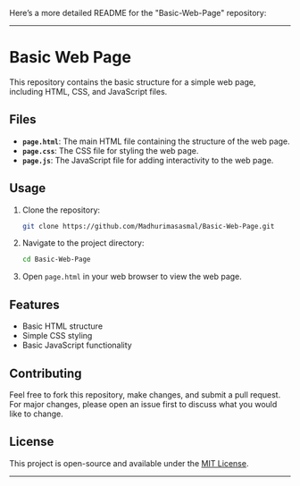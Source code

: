 Here’s a more detailed README for the "Basic-Web-Page" repository:

---

# Basic Web Page

This repository contains the basic structure for a simple web page, including HTML, CSS, and JavaScript files.

## Files

- **`page.html`**: The main HTML file containing the structure of the web page.
- **`page.css`**: The CSS file for styling the web page.
- **`page.js`**: The JavaScript file for adding interactivity to the web page.

## Usage

1. Clone the repository:
   ```sh
   git clone https://github.com/Madhurimasasmal/Basic-Web-Page.git
   ```

2. Navigate to the project directory:
   ```sh
   cd Basic-Web-Page
   ```

3. Open `page.html` in your web browser to view the web page.

## Features

- Basic HTML structure
- Simple CSS styling
- Basic JavaScript functionality

## Contributing

Feel free to fork this repository, make changes, and submit a pull request. For major changes, please open an issue first to discuss what you would like to change.

## License

This project is open-source and available under the [MIT License](LICENSE).

---

